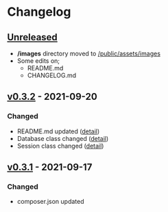 # Changelog

## [Unreleased](https://github.com/mertowitch/PHPneeds/compare/v0.3.2...HEAD)
- **/images** directory moved to [/public/assets/images](/public/assets/images)
- Some edits on;
  - README.md
  - CHANGELOG.md


## [v0.3.2] - 2021-09-20
### Changed
- README.md updated ([detail](https://github.com/mertowitch/PHPneeds/compare/v0.3.1...v0.3.2#diff-b335630551682c19a781afebcf4d07bf978fb1f8ac04c6bf87428ed5106870f5))
- Database class changed ([detail](https://github.com/mertowitch/PHPneeds/compare/v0.3.1...v0.3.2#diff-a71fd8e5cd2d33de5278493e2f5f04aeea25ed26cf500d65742d492eb39afec8))
- Session class changed ([detail](https://github.com/mertowitch/PHPneeds/compare/v0.3.1...v0.3.2#diff-e6e35f5873800dc7a0e2c9ce9e96e63f488fa446e1019f59797b9c1f08575dcc))

## [v0.3.1] - 2021-09-17
### Changed
- composer.json updated


[Unreleased]: https://github.com/mertowitch/PHPneeds/compare/v0.3.2...HEAD
[v0.3.2]: https://github.com/mertowitch/PHPneeds/compare/v0.3.1...v0.3.2
[v0.3.1]: https://github.com/mertowitch/PHPneeds/compare/v0.3.0...v0.3.1
